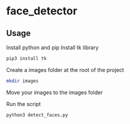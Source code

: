 # face_detector
## Usage
Install python and pip
Install tk library
```bash
pip3 install tk
```
Create a images folder at the root of the project
```bash
mkdir images
```
Move your images to the images folder

Run the script
```bash
python3 detect_faces.py
```